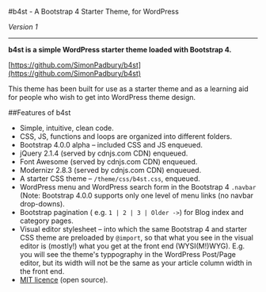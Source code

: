 #b4st - A Bootstrap 4 Starter Theme, for WordPress

*Version 1*

------------------


**b4st is a simple WordPress starter theme loaded with Bootstrap 4.**

[https://github.com/SimonPadbury/b4st](https://github.com/SimonPadbury/b4st)

This theme has been built for use as a starter theme and as a learning aid for people who wish to get into WordPress theme design.

##Features of b4st

* Simple, intuitive, clean code.
* CSS, JS, functions and loops are organized into different folders.
* Bootstrap 4.0.0 alpha – included CSS and JS enqueued.
* jQuery 2.1.4 (served by cdnjs.com  CDN) enqueued.
* Font Awesome (served by cdnjs.com CDN) enqueued.
* Modernizr 2.8.3 (served by cdnjs.com CDN) enqueued.
* A starter CSS theme – `/theme/css/b4st.css`, enqueued.
* WordPress menu and WordPress search form in the Bootstrap 4 `.navbar` (Note: Bootstrap 4.0.0 supports only one level of menu links (no navbar drop-downs).
* Bootstrap pagination ( e.g. ` 1 | 2 | 3 | Older -> `) for Blog index and category pages.
* Visual editor stylesheet – into which the same Bootstrap 4 and starter CSS theme are preloaded by `@import`, so that what you see in the visual editor is (mostly!) what you get at the front end (WYSI(M!)WYG). E.g. you will see the theme's typpography in the WordPress Post/Page editor, but its width will not be the same as your article column width in the front end.
* [MIT licence](http://opensource.org/licenses/MIT) (open source).
